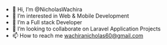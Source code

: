 - 👋 Hi, I’m @NicholasWachira
- 👀 I’m interested in Web & Mobile Development
- 🌱 I’m a Full stack Developer
- 💞️ I’m looking to collaborate on Laravel Application Projects
- 📫 How to reach me wachiranicholas60@gmail.com

<!---
NicholasWachira/NicholasWachira is a ✨ special ✨ repository because its `README.md` (this file) appears on your GitHub profile.
You can click the Preview link to take a look at your changes.
--->
